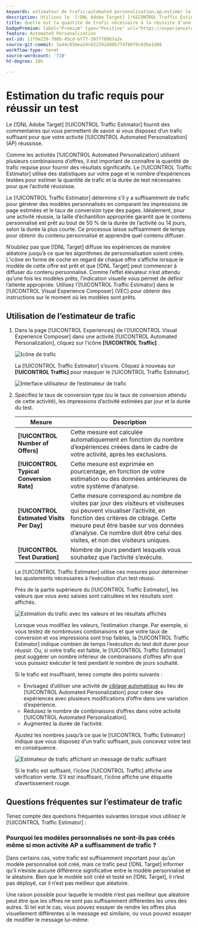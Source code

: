 ```yaml
---
keywords: estimateur de trafic;automated personalization;ap;estimer le trafic
description: Utilisez le  [!DNL Adobe Target] [!UICONTROL Traffic Estimator] pour déterminer si vous disposez d’un trafic suffisant pour que votre activité [!UICONTROL Automated Personalization] réussisse.
title: Quelle est la quantité de trafic nécessaire à la réussite d’une activité [!UICONTROL Automated Personalization] ?
badgePremium: label="Premium" type="Positive" url="https://experienceleague.adobe.com/docs/target/using/introduction/intro.html?lang=fr#premium newtab=true" tooltip="Voir ce qui est inclus dans Target Premium."
feature: Automated Personalization
exl-id: 11f9e239-700b-45cd-bf77-39f7f8967a2e
source-git-commit: 3a44c05bea24c622292dd0b774f88f0c93be1d88
workflow-type: tm+mt
source-wordcount: '710'
ht-degree: 10%

---
```


# Estimation du trafic requis pour réussir un test

Le [!DNL Adobe Target] [!UICONTROL Traffic Estimator] fournit des commentaires qui vous permettent de savoir si vous disposez d’un trafic suffisant pour que votre activité [!UICONTROL Automated Personalization] (AP) réussisse.

Comme les activités [!UICONTROL Automated Personalization] utilisent plusieurs combinaisons d’offres, il est important de connaître la quantité de trafic requise pour fournir des résultats significatifs. Le [!UICONTROL Traffic Estimator] utilise des statistiques sur votre page et le nombre d’expériences testées pour estimer la quantité de trafic et la durée de test nécessaires pour que l’activité réussisse.

Le [!UICONTROL Traffic Estimator] détermine s’il y a suffisamment de trafic pour générer des modèles personnalisés en comparant les impressions de page estimées et le taux de conversion type des pages. Idéalement, pour une activité réussie, la taille d’échantillon appropriée garantit que le contenu personnalisé est prêt au bout de 50 % de la durée de l’activité ou 14 jours, selon la durée la plus courte. Ce processus laisse suffisamment de temps pour obtenir du contenu personnalisé et apprendre quel contenu diffuser.

N’oubliez pas que [!DNL Target] diffuse les expériences de manière aléatoire jusqu’à ce que les algorithmes de personnalisation soient créés. L’icône en forme de coche en regard de chaque offre s’affiche lorsque le modèle de cette offre est prêt et que [!DNL Target] peut commencer à diffuser du contenu personnalisé. Comme l’effet élévateur n’est attendu qu’une fois les modèles prêts, l’indication visuelle vous permet de définir l’attente appropriée. Utilisez l’[!UICONTROL Traffic Estimator] dans le [!UICONTROL Visual Experience Composer] (VEC) pour obtenir des instructions sur le moment où les modèles sont prêts.

## Utilisation de l’estimateur de trafic

1. Dans la page [!UICONTROL Experiences] de l&#39;[!UICONTROL Visual Experience Composer] dans une activité [!UICONTROL Automated Personalization], cliquez sur l&#39;icône **[!UICONTROL Traffic]** .

   ![Icône de trafic](/help/main/c-activities/t-automated-personalization/assets/icon-traffic.png)

   La [!UICONTROL Traffic Estimator] s’ouvre. Cliquez à nouveau sur **[!UICONTROL Traffic]** pour masquer le [!UICONTROL Traffic Estimator].

   ![ Interface utilisateur de l’estimateur de trafic ](assets/ap_est.png)

1. Spécifiez le taux de conversion type (ou le taux de conversion attendu de cette activité), les impressions d’activité estimées par jour et la durée du test.

   | Mesure | Description |
   | --- | --- |
   | **[!UICONTROL Number of Offers]** | Cette mesure est calculée automatiquement en fonction du nombre d’expériences créées dans le cadre de votre activité, après les exclusions. |
   | **[!UICONTROL Typical Conversion Rate]** | Cette mesure est exprimée en pourcentage, en fonction de votre estimation ou des données antérieures de votre système d’analyse. |
   | **[!UICONTROL Estimated Visits Per Day]** | Cette mesure correspond au nombre de visites par jour des visiteurs et visiteuses qui peuvent visualiser l’activité, en fonction des critères de ciblage. Cette mesure peut être basée sur vos données d’analyse. Ce nombre doit être celui des visites, et non des visiteurs uniques. |
   | **[!UICONTROL Test Duration]** | Nombre de jours pendant lesquels vous souhaitez que l’activité s’exécute. |

   Le [!UICONTROL Traffic Estimator] utilise ces mesures pour déterminer les ajustements nécessaires à l’exécution d’un test réussi.

   Près de la partie supérieure du [!UICONTROL Traffic Estimator], les valeurs que vous avez saisies sont calculées et les résultats sont affichés.

   ![Estimation du trafic avec les valeurs et les résultats affichés](assets/ap_est_no.png)

   Lorsque vous modifiez les valeurs, l’estimation change. Par exemple, si vous testez de nombreuses combinaisons et que votre taux de conversion et vos impressions sont trop faibles, la [!UICONTROL Traffic Estimator] indique combien de temps l’exécution du test doit durer pour réussir. Ou, si votre trafic est faible, le [!UICONTROL Traffic Estimator] peut suggérer un nombre inférieur de combinaisons d’offres afin que vous puissiez exécuter le test pendant le nombre de jours souhaité.

   Si le trafic est insuffisant, tenez compte des points suivants :

   * Envisagez d’utiliser une activité de [ciblage automatique](/help/main/c-activities/auto-target/auto-target-to-optimize.md) au lieu de [!UICONTROL Automated Personalization] pour créer des expériences avec plusieurs modifications d’offre dans une variation d’expérience.
   * Réduisez le nombre de combinaisons d’offres dans votre activité [!UICONTROL Automated Personalization].
   * Augmentez la durée de l’activité.

   Ajustez les nombres jusqu’à ce que le [!UICONTROL Traffic Estimator] indique que vous disposez d’un trafic suffisant, puis concevez votre test en conséquence.

   ![Estimateur de trafic affichant un message de trafic suffisant](assets/ap_est_yes.png)

   Si le trafic est suffisant, l’icône [!UICONTROL Traffic] affiche une vérification verte. S’il est insuffisant, l’icône affiche une étiquette d’avertissement rouge.

## Questions fréquentes sur l’estimateur de trafic

Tenez compte des questions fréquentes suivantes lorsque vous utilisez le [!UICONTROL Traffic Estimator] :

### Pourquoi les modèles personnalisés ne sont-ils pas créés même si mon activité AP a suffisamment de trafic ?

Dans certains cas, votre trafic est suffisamment important pour qu’un modèle personnalisé soit créé, mais ce trafic peut [!DNL Target] informer qu’il n’existe aucune différence significative entre le modèle personnalisé et le aléatoire. Bien que le modèle soit créé et testé en [!DNL Target], il n’est pas déployé, car il n’est pas meilleur que aléatoire.

Une raison possible pour laquelle le modèle n’est pas meilleur que aléatoire peut être que les offres ne sont pas suffisamment différentes les unes des autres. Si tel est le cas, vous pouvez essayer de rendre les offres plus visuellement différentes si le message est similaire, ou vous pouvez essayer de modifier le message lui-même.
